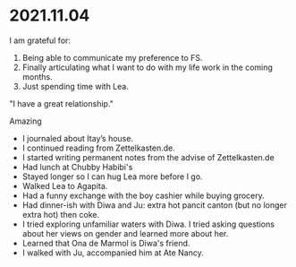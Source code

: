 # 2021.11.04

I am grateful for:

1. Being able to communicate my preference to FS.
2. Finally articulating what I want to do with my life work in the coming months.
3. Just spending time with Lea.

"I have a great relationship."

Amazing

- I journaled about Itay’s house.
- I continued reading from Zettelkasten.de.
- I started writing permanent notes from the advise of Zettelkasten.de
- Had lunch at Chubby Habibi's
- Stayed longer so I can hug Lea more before I go.
- Walked Lea to Agapita.
- Had a funny exchange with the boy cashier while buying grocery.
- Had dinner-ish with Diwa and Ju: extra hot pancit canton (but no longer extra hot) then coke.
- I tried exploring unfamiliar waters with Diwa. I tried asking questions about her views on gender and learned more about her.
- Learned that Ona de Marmol is Diwa's friend.
- I walked with Ju, accompanied him at Ate Nancy.

